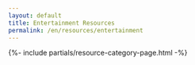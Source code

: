 ```yaml
---
layout: default
title: Entertainment Resources
permalink: /en/resources/entertainment
---
```



{%- include partials/resource-category-page.html -%}

